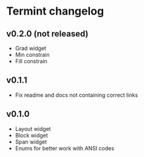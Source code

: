 # Termint changelog

## v0.2.0 (not released)
- Grad widget
- Min constrain
- Fill constrain

## v0.1.1
- Fix readme and docs not containing correct links

## v0.1.0
- Layout widget
- Block widget
- Span widget
- Enums for better work with ANSI codes
